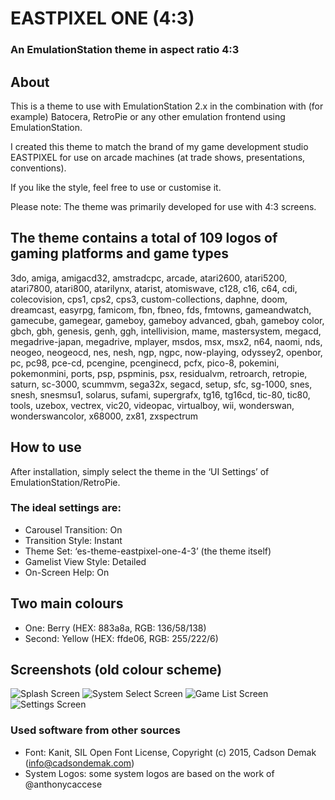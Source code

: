 # EASTPIXEL ONE (4:3)
### An EmulationStation theme in aspect ratio 4:3

## About

This is a theme to use with EmulationStation 2.x in the combination with (for example) Batocera, RetroPie or any other emulation frontend using EmulationStation.

I created this theme to match the brand of my game development studio EASTPIXEL for use on arcade machines (at trade shows, presentations, conventions).

If you like the style, feel free to use or customise it.

Please note: The theme was primarily developed for use with 4:3 screens.

## The theme contains a total of 109 logos of gaming platforms and game types

3do, amiga, amigacd32, amstradcpc, arcade, atari2600, atari5200, atari7800, atari800, atarilynx, atarist, atomiswave, c128, c16, c64, cdi, colecovision, cps1, cps2, cps3, custom-collections, daphne, doom, dreamcast, easyrpg, famicom, fbn, fbneo, fds, fmtowns, gameandwatch, gamecube, gamegear, gameboy, gameboy advanced, gbah, gameboy color, gbch, gbh, genesis, genh, ggh, intellivision, mame, mastersystem, megacd, megadrive-japan, megadrive, mplayer, msdos, msx, msx2, n64, naomi, nds, neogeo, neogeocd, nes, nesh, ngp, ngpc, now-playing, odyssey2, openbor, pc, pc98, pce-cd, pcengine, pcenginecd, pcfx, pico-8, pokemini, pokemonmini, ports, psp, pspminis, psx, residualvm, retroarch, retropie, saturn, sc-3000, scummvm, sega32x, segacd, setup, sfc, sg-1000, snes, snesh, snesmsu1, solarus, sufami, supergrafx, tg16, tg16cd, tic-80, tic80, tools, uzebox, vectrex, vic20, videopac, virtualboy, wii, wonderswan, wonderswancolor, x68000, zx81, zxspectrum

## How to use

After installation, simply select the theme in the ‘UI Settings’ of EmulationStation/RetroPie.

### The ideal settings are:
- Carousel Transition: On
- Transition Style: Instant
- Theme Set: ‘es-theme-eastpixel-one-4-3’ (the theme itself)
- Gamelist View Style: Detailed
- On-Screen Help: On


## Two main colours

- One: Berry (HEX: 883a8a, RGB: 136/58/138)
- Second: Yellow (HEX: ffde06, RGB: 255/222/6)



## Screenshots (old colour scheme)

![Splash Screen](https://www.eastpixel.de/files/es-theme-eastpixel-one-4-3-splash.png)
![System Select Screen](https://www.eastpixel.de/files/es-theme-eastpixel-one-4-3-system.png)
![Game List Screen](https://www.eastpixel.de/files/es-theme-eastpixel-one-4-3-gamelist.png)
![Settings Screen](https://www.eastpixel.de/files/es-theme-eastpixel-one-4-3-settings.png)


### Used software from other sources

- Font: Kanit, SIL Open Font License, Copyright (c) 2015, Cadson Demak (info@cadsondemak.com)
- System Logos: some system logos are based on the work of @anthonycaccese
